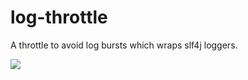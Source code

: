 # log-throttle
A throttle to avoid log bursts which wraps slf4j loggers.

[![](https://jitpack.io/v/sahabpardaz/log-throttle.svg)](https://jitpack.io/#sahabpardaz/log-throttle)
